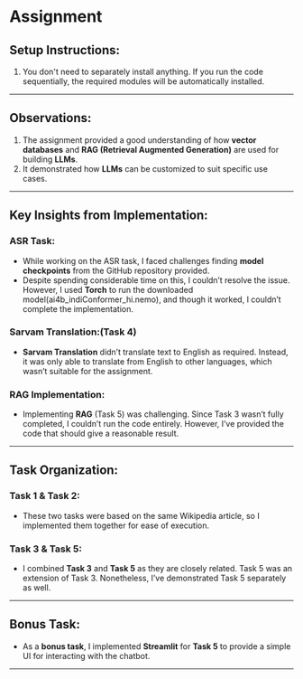 # Assignment

## Setup Instructions:
1. You don't need to separately install anything. If you run the code sequentially, the required modules will be automatically installed.

---

## Observations:
1. The assignment provided a good understanding of how **vector databases** and **RAG (Retrieval Augmented Generation)** are used for building **LLMs**.
2. It demonstrated how **LLMs** can be customized to suit specific use cases.

---

## Key Insights from Implementation:

### ASR Task:
- While working on the ASR task, I faced challenges finding **model checkpoints** from the GitHub repository provided. 
- Despite spending considerable time on this, I couldn’t resolve the issue. However, I used **Torch** to run the downloaded model(ai4b_indiConformer_hi.nemo), and though it worked, I couldn’t complete the implementation.

### Sarvam Translation:(Task 4)
- **Sarvam Translation** didn’t translate text to English as required. Instead, it was only able to translate from English to other languages, which wasn’t suitable for the assignment.

### RAG Implementation:
- Implementing **RAG** (Task 5) was challenging. Since Task 3 wasn’t fully completed, I couldn’t run the code entirely. However, I’ve provided the code that should give a reasonable result.

---

## Task Organization:

### Task 1 & Task 2:
- These two tasks were based on the same Wikipedia article, so I implemented them together for ease of execution.

### Task 3 & Task 5:
- I combined **Task 3** and **Task 5** as they are closely related. Task 5 was an extension of Task 3. Nonetheless, I’ve demonstrated Task 5 separately as well.

---

## Bonus Task:
- As a **bonus task**, I implemented **Streamlit** for **Task 5** to provide a simple UI for interacting with the chatbot.

---

